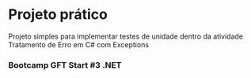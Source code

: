 # Projeto prático

Projeto simples para implementar testes de unidade dentro da atividade Tratamento de Erro em C# com Exceptions

### Bootcamp GFT Start #3 .NET
